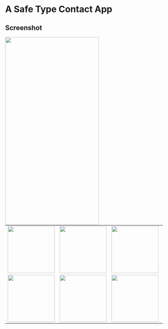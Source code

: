 # A Safe Type Contact App

## Screenshot

<a href="url"><img src="https://github.com/prasanth9689/Skyblue-Contacts/blob/master/Screenshots/Screenshot_20250605_080738.png?raw=true" align="left" height="600" width="300" ></a>

<table>
  <tr>
    <td><img src="https://github.com/prasanth9689/Skyblue-Contacts/blob/master/Screenshots/Screenshot_20250605_080738.png" width="150"/></td>
    <td><img src="IMAGE_URL_2" width="150"/></td>
    <td><img src="IMAGE_URL_3" width="150"/></td>
    <td><img src="IMAGE_URL_4" width="150"/></td>
  </tr>
  <tr>
    <td><img src="IMAGE_URL_5" width="150"/></td>
    <td><img src="IMAGE_URL_6" width="150"/></td>
    <td><img src="IMAGE_URL_7" width="150"/></td>
    <td><img src="IMAGE_URL_8" width="150"/></td>
  </tr>
</table>
